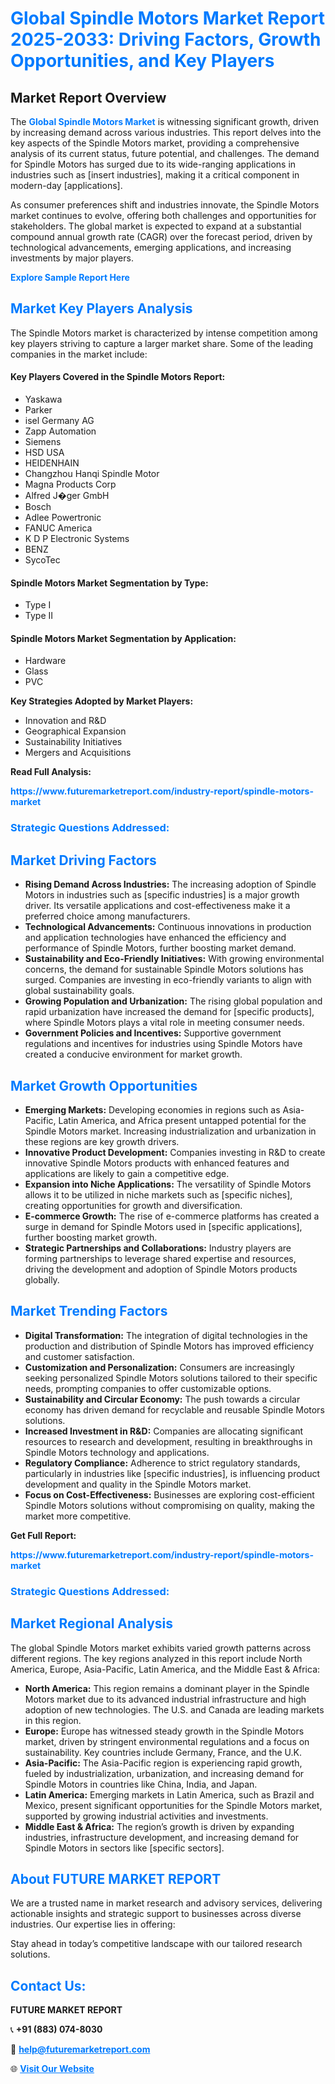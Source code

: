 <h1 style="color: #007BFF;">Global Spindle Motors Market Report 2025-2033: Driving Factors, Growth Opportunities, and Key Players</h1>

<section id="overview">
<h2>Market Report Overview</h2>
<p>The <a href="https://www.futuremarketreport.com/industry-report/spindle-motors-market" style="color: #007BFF; text-decoration: none;"><strong>Global Spindle Motors Market</strong></a> is witnessing significant growth, driven by increasing demand across various industries. This report delves into the key aspects of the Spindle Motors market, providing a comprehensive analysis of its current status, future potential, and challenges. The demand for Spindle Motors has surged due to its wide-ranging applications in industries such as [insert industries], making it a critical component in modern-day [applications].</p>
<p>As consumer preferences shift and industries innovate, the Spindle Motors market continues to evolve, offering both challenges and opportunities for stakeholders. The global market is expected to expand at a substantial compound annual growth rate (CAGR) over the forecast period, driven by technological advancements, emerging applications, and increasing investments by major players.</p>
</section>

<section id="overview">
<p><a href="https://www.futuremarketreport.com/request-sample/reportId=84465" style="color: #007BFF; text-decoration: none;"><strong>Explore Sample Report Here</strong></a></p>
</section>

<section id="key-players">
<h2 style="color: #007BFF;">Market Key Players Analysis</h2>
<p>The Spindle Motors market is characterized by intense competition among key players striving to capture a larger market share. Some of the leading companies in the market include:</p>
<h4>Key Players Covered in the Spindle Motors Report:</h4>
<ul><li>Yaskawa</li><li>Parker</li><li>isel Germany AG</li><li>Zapp Automation</li><li>Siemens</li><li>HSD USA</li><li>HEIDENHAIN</li><li>Changzhou Hanqi Spindle Motor</li><li>Magna Products Corp</li><li>Alfred J�ger GmbH</li><li>Bosch</li><li>Adlee Powertronic</li><li>FANUC America</li><li>K D P Electronic Systems</li><li>BENZ</li><li>SycoTec</li></ul>
<h4>Spindle Motors Market Segmentation by Type:</h4>
<ul><li>Type I</li><li>Type II</li></ul>

<h4>Spindle Motors Market Segmentation by Application:</h4>
<ul><li>Hardware</li><li>Glass</li><li>PVC</li></ul>
<p><strong>Key Strategies Adopted by Market Players:</strong></p>
<ul>
<li>Innovation and R&D</li>
<li>Geographical Expansion</li>
<li>Sustainability Initiatives</li>
<li>Mergers and Acquisitions</li>
</ul>
</section>

<section>
<p><strong>Read Full Analysis: </strong></p><a href="https://www.futuremarketreport.com/industry-report/spindle-motors-market" style="color: #007BFF; text-decoration: none;"><strong>https://www.futuremarketreport.com/industry-report/spindle-motors-market</strong></a>
<h3 style="color: #007BFF;">Strategic Questions Addressed:</h3>
</section>

<section id="driving-factors">
<h2 style="color: #007BFF;">Market Driving Factors</h2>
<ul>
<li><strong>Rising Demand Across Industries:</strong> The increasing adoption of Spindle Motors in industries such as [specific industries] is a major growth driver. Its versatile applications and cost-effectiveness make it a preferred choice among manufacturers.</li>
<li><strong>Technological Advancements:</strong> Continuous innovations in production and application technologies have enhanced the efficiency and performance of Spindle Motors, further boosting market demand.</li>
<li><strong>Sustainability and Eco-Friendly Initiatives:</strong> With growing environmental concerns, the demand for sustainable Spindle Motors solutions has surged. Companies are investing in eco-friendly variants to align with global sustainability goals.</li>
<li><strong>Growing Population and Urbanization:</strong> The rising global population and rapid urbanization have increased the demand for [specific products], where Spindle Motors plays a vital role in meeting consumer needs.</li>
<li><strong>Government Policies and Incentives:</strong> Supportive government regulations and incentives for industries using Spindle Motors have created a conducive environment for market growth.</li>
</ul>
</section>

<section id="growth-opportunities">
<h2 style="color: #007BFF;">Market Growth Opportunities</h2>
<ul>
<li><strong>Emerging Markets:</strong> Developing economies in regions such as Asia-Pacific, Latin America, and Africa present untapped potential for the Spindle Motors market. Increasing industrialization and urbanization in these regions are key growth drivers.</li>
<li><strong>Innovative Product Development:</strong> Companies investing in R&D to create innovative Spindle Motors products with enhanced features and applications are likely to gain a competitive edge.</li>
<li><strong>Expansion into Niche Applications:</strong> The versatility of Spindle Motors allows it to be utilized in niche markets such as [specific niches], creating opportunities for growth and diversification.</li>
<li><strong>E-commerce Growth:</strong> The rise of e-commerce platforms has created a surge in demand for Spindle Motors used in [specific applications], further boosting market growth.</li>
<li><strong>Strategic Partnerships and Collaborations:</strong> Industry players are forming partnerships to leverage shared expertise and resources, driving the development and adoption of Spindle Motors products globally.</li>
</ul>
</section>

<section id="trending-factors">
<h2 style="color: #007BFF;">Market Trending Factors</h2>
<ul>
<li><strong>Digital Transformation:</strong> The integration of digital technologies in the production and distribution of Spindle Motors has improved efficiency and customer satisfaction.</li>
<li><strong>Customization and Personalization:</strong> Consumers are increasingly seeking personalized Spindle Motors solutions tailored to their specific needs, prompting companies to offer customizable options.</li>
<li><strong>Sustainability and Circular Economy:</strong> The push towards a circular economy has driven demand for recyclable and reusable Spindle Motors solutions.</li>
<li><strong>Increased Investment in R&D:</strong> Companies are allocating significant resources to research and development, resulting in breakthroughs in Spindle Motors technology and applications.</li>
<li><strong>Regulatory Compliance:</strong> Adherence to strict regulatory standards, particularly in industries like [specific industries], is influencing product development and quality in the Spindle Motors market.</li>
<li><strong>Focus on Cost-Effectiveness:</strong> Businesses are exploring cost-efficient Spindle Motors solutions without compromising on quality, making the market more competitive.</li>
</ul>
</section>

<section>
<p><strong>Get Full Report: </strong></p><a href="https://www.futuremarketreport.com/industry-report/spindle-motors-market" style="color: #007BFF; text-decoration: none;"><strong>https://www.futuremarketreport.com/industry-report/spindle-motors-market</strong></a>
<h3 style="color: #007BFF;">Strategic Questions Addressed:</h3>
</section>


<section id="regional-analysis">
<h2 style="color: #007BFF;">Market Regional Analysis</h2>
<p>The global Spindle Motors market exhibits varied growth patterns across different regions. The key regions analyzed in this report include North America, Europe, Asia-Pacific, Latin America, and the Middle East & Africa:</p>
<ul>
<li><strong>North America:</strong> This region remains a dominant player in the Spindle Motors market due to its advanced industrial infrastructure and high adoption of new technologies. The U.S. and Canada are leading markets in this region.</li>
<li><strong>Europe:</strong> Europe has witnessed steady growth in the Spindle Motors market, driven by stringent environmental regulations and a focus on sustainability. Key countries include Germany, France, and the U.K.</li>
<li><strong>Asia-Pacific:</strong> The Asia-Pacific region is experiencing rapid growth, fueled by industrialization, urbanization, and increasing demand for Spindle Motors in countries like China, India, and Japan.</li>
<li><strong>Latin America:</strong> Emerging markets in Latin America, such as Brazil and Mexico, present significant opportunities for the Spindle Motors market, supported by growing industrial activities and investments.</li>
<li><strong>Middle East & Africa:</strong> The region’s growth is driven by expanding industries, infrastructure development, and increasing demand for Spindle Motors in sectors like [specific sectors].</li>
</ul>
</section>

<footer>
<h2 style="color: #007BFF;">About FUTURE MARKET REPORT</h2>
<p>We are a trusted name in market research and advisory services, delivering actionable insights and strategic support to businesses across diverse industries. Our expertise lies in offering:</p>

<p>Stay ahead in today’s competitive landscape with our tailored research solutions.</p>

<h2 style="color: #007BFF;">Contact Us:</h2>
<p><strong>FUTURE MARKET REPORT</strong></p>
<p>📞 <strong>+91 (883) 074-8030</strong></p>
<p>📧 <strong><a href="mailto:help@futuremarketreport.com" style="color: #007BFF;">help@futuremarketreport.com</a></strong></p>
<p>🌐 <strong><a href="https://www.futuremarketreport.com/" style="color: #007BFF;">Visit Our Website</a></strong></p>
</footer>
